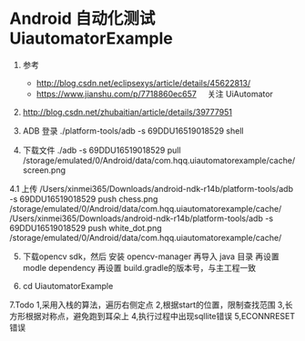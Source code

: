 # Android 自动化测试 UiautomatorExample
1. 参考
    - http://blog.csdn.net/eclipsexys/article/details/45622813/
    - https://www.jianshu.com/p/7718860ec657
    
关注 UiAutomator

2. http://blog.csdn.net/zhubaitian/article/details/39777951

3. ADB
登录
./platform-tools/adb -s 69DDU16519018529 shell

4. 下载文件
./adb -s 69DDU16519018529 pull /storage/emulated/0/Android/data/com.hqq.uiautomatorexample/cache/screen.png

4.1 上传
/Users/xinmei365/Downloads/android-ndk-r14b/platform-tools/adb -s 69DDU16519018529 push chess.png /storage/emulated/0/Android/data/com.hqq.uiautomatorexample/cache/
/Users/xinmei365/Downloads/android-ndk-r14b/platform-tools/adb -s 69DDU16519018529 push white_dot.png /storage/emulated/0/Android/data/com.hqq.uiautomatorexample/cache/

5. 下载opencv sdk，然后
安装 opencv-manager
再导入 java 目录
再设置modle dependency
再设置 build.gradle的版本号，与主工程一致

6. cd UiautomatorExample

7.Todo
    1,采用入栈的算法，遍历右侧定点
    2,根据start的位置，限制查找范围
    3,长方形根据对称点，避免跑到耳朵上
    4,执行过程中出现sqllite错误
    5,ECONNRESET错误








